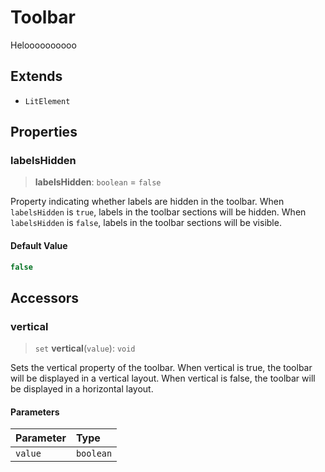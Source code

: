 # Toolbar

Heloooooooooo

## Extends

- `LitElement`

## Properties

### labelsHidden

> **labelsHidden**: `boolean` = `false`

Property indicating whether labels are hidden in the toolbar.
When `labelsHidden` is `true`, labels in the toolbar sections will be hidden.
When `labelsHidden` is `false`, labels in the toolbar sections will be visible.

#### Default Value

```ts
false
```

## Accessors

### vertical

> `set` **vertical**(`value`): `void`

Sets the vertical property of the toolbar.
When vertical is true, the toolbar will be displayed in a vertical layout.
When vertical is false, the toolbar will be displayed in a horizontal layout.

#### Parameters

| Parameter | Type |
| :------ | :------ |
| `value` | `boolean` |
